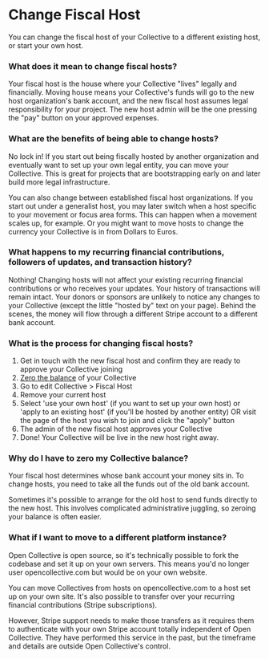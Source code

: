 # Change Fiscal Host

You can change the fiscal host of your Collective to a different existing host, or start your own host. 

### What does it mean to change fiscal hosts?

Your fiscal host is the house where your Collective "lives" legally and financially. Moving house means your Collective's funds will go to the new host organization's bank account, and the new fiscal host assumes legal responsibility for your project. The new host admin will be the one pressing the "pay" button on your approved expenses.

### What are the benefits of being able to change hosts?

No lock in! If you start out being fiscally hosted by another organization and eventually want to set up your own legal entity, you can move your Collective. This is great for projects that are bootstrapping early on and later build more legal infrastructure. 

You can also change between established fiscal host organizations. If you start out under a generalist host, you may later switch when a host specific to your movement or focus area forms. This can happen when a movement scales up, for example. Or you might want to move hosts to change the currency your Collective is in from Dollars to Euros.

### What happens to my recurring financial contributions, followers of updates, and transaction history?

Nothing! Changing hosts will not affect your existing recurring financial contributions or who receives your updates. Your history of transactions will remain intact. Your donors or sponsors are unlikely to notice any changes to your Collective \(except the little "hosted by" text on your page\). Behind the scenes, the money will flow through a different Stripe account to a different bank account.

### What is the process for changing fiscal hosts?

1. Get in touch with the new fiscal host and confirm they are ready to approve your Collective joining
2. [Zero the balance](zero-collective-balance.md) of your Collective
3. Go to edit Collective &gt; Fiscal Host
4. Remove your current host
5. Select 'use your own host' \(if you want to set up your own host\) or 'apply to an existing host' \(if you'll be hosted by another entity\) OR visit the page of the host you wish to join and click the "apply" button
6. The admin of the new fiscal host approves your Collective
7. Done! Your Collective will be live in the new host right away.

### Why do I have to zero my Collective balance?

Your fiscal host determines whose bank account your money sits in. To change hosts, you need to take all the funds out of the old bank account. 

Sometimes it's possible to arrange for the old host to send funds directly to the new host. This involves complicated administrative juggling, so zeroing your balance is often easier.

### What if I want to move to a different platform instance?

Open Collective is open source, so it's technically possible to fork the codebase and set it up on your own servers. This means you'd no longer user opencollective.com but would be on your own website.

You can move Collectives from hosts on opencollective.com to a host set up on your own site. It's also possible to transfer over your recurring financial contributions \(Stripe subscriptions\). 

However, Stripe support needs to make those transfers as it requires them to authenticate with your own Stripe account totally independent of Open Collective. They have performed this service in the past, but the timeframe and details are outside Open Collective's control.

